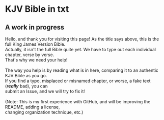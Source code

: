 # KJV Bible in txt
## A work in progress
Hello, and thank you for visiting this page! As the title says above, this is the full King James Version Bible.\
Actually, it isn't the full Bible quite yet. We have to type out each individual chapter, verse by verse.\
That's why we need your help!\
\
The way you help is by reading what is in here, comparing it to an authentic KJV Bible as you go.\
If you find a typo, misplaced or misnamed chapter, or worse, a fake text (***really*** bad), you can\
submit an Issue, and we will try to fix it!\
\
(Note: This is my first experience with GitHub, and will be improving the README, adding a license,\
changing organization technique, etc.)

